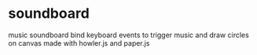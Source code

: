 # soundboard
music soundboard
bind keyboard events to trigger music and draw circles on canvas
made with howler.js and paper.js
